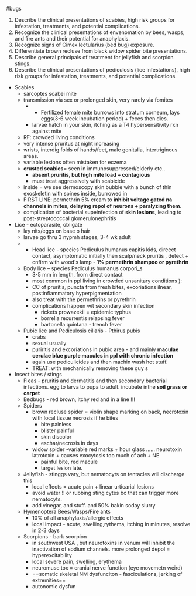 #bugs 
1. Describe the clinical presentations of scabies, high risk groups for infestation, treatments, and potential complications.  
2. Recognize the clinical presentations of envenomation by bees, wasps, and fire ants and their potential for anaphylaxis.
3. Recognize signs of Cimex lectularius (bed bug) exposure.
4. Differentiate brown recluse from black widow spider bite presentations.
5. Describe general principals of treatment for jellyfish and scorpion stings.
6. Describe the clinical presentations of pediculosis (lice infestations), high risk groups for infestation, treatments, and potential complications.


- Scabies
	- sarcoptes scabei mite
	- transmission via sex or prolonged skin, very rarely via fomites 
		- - Fertilized female mite burrows into stratum corneum, lays eggs(3-6 week incubation period) + feces then dies. 
		- larvae hatch in your skin, itching as a T4 hypersensitivity rxn against mite 
	- RF: crowded living conditions 
	- very intense pruritus at night increasing
	- wrists, interdig folds of hands/feet, male genitalia, intertriginous areas. 
	- variable lesions often mistaken for eczema 
	- **crusted scabies**= seen in immunosuppressed/elderly etc.. 
		- **absent pruritis, but high mite load + contagious**
		- must treat aggressively with scabicide 
	- inside = we see dermoscopy skin bubble with a bunch of thin exoskeletin with spines inside, burrowed in 
	- FIRST LINE: permethrin 5% cream to **inhibit voltage gated na channels in mites, delaying repol of neurons + paralyzing them.**
	- complication of bacterial supeinfection of **skin lesions**, leading to post-streptococcal glomerulonephritis 
- Lice - ectoparasite, obligate
	- lay nits/eggs on base o hair
	- larvae go thru 3 nypmh stages, 3-4 wk adult 
	- - Head lice - species Pediculus humanus capitis
			kids, direect contact, asymptomatic initially then scalp/neck  pruritis , detect + cnfirm with wood's lamp 
			- **1% permethrin shampoo or pyrethrin** 
	- Body lice – species Pediculus humanus corpori_s 
		- 3-5 mm in length, from direct contact
		- most common in ppl living in crowded unsanitary conditions ): 
		- CC of pruritis, puncta from fresh bites, excoriations ilnear, postinflammatory hyperpigmentation 
		- also treat with the permethrins or pyrethrin 
		- complications happen wit secondary skin infection
			- rickets prowazekii = epidemic typhus
			- borrelia recurrentis relapsing fever
			- bartonella quintana - trench fever 
	- Pubic lice and Pediculosis ciliaris - Pthirus pubis
		- crabs 
		- sexual usually 
		- puriritis and excoriations in pubic area - and mainly **maculae cerulae blue purple macules in ppl with chronic infection**
		- again use pediculicides and then machin wash hot stuff. 
		- TREAT: with mechanically removing these guy s
- Insect bites / stings
    - Fleas - pruritis and dermatitis and then secondary bacterial infections. egg to larva to pupa to adult. incubate inthe **soil grass or carpet**
    - Bedbugs - red brown, itchy red and in a line !!! 
    - Spiders
	    - brown recluse spider = violin shape marking on back, necrotoxin with local tissue necrosis if he bites
		    - bite painless 
		    - blister painful
		    - skin discolor
		    - eschar/necrosis in days 
	    - widow spider -variable red marks + hour glass ...... neurotoxin latrotoxin + causes exocytosis too much of ach + NE 
		    - painful bite, red macule 
		    - target lesion late. 
    - Jellyfish - stinggs vary, but nematocyts on tentacles will discharge this
	    - local effects = acute pain + linear urticarial lesions 
	    - avoid water !! or rubbing sting cytes bc that can trigger more nematocyts. 
	    - add vinegar, and stuff. and 50% bakin soday slurry 
    - Hymenoptera Bees/Wasps/Fire ants
	    - 10% of all anaphylaxis/allergic effects
	    - local impact - acute, swelling,rythema, itching in minutes, resolve in 2-3 days 
    - Scorpions - bark scorpion 
	    - in southwest USA , but neurotoxins in venum will inhibit the inactivation of sodium channels. more prolonged depol = hyperexcitability 
	    - local severe pain, swelling, erythema 
	    - neuromusc tox = cranial nerve function (eye movemetn weird) 
	    - ==somatic skeletal NM dysfunciton - fasciculations, jerking of extremities== 
	    - autonomic dysfun